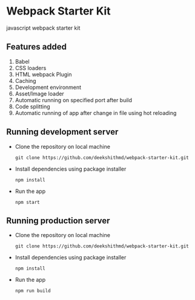 # Webpack Starter Kit
 javascript webpack starter kit
 
## Features added
1. Babel
2. CSS loaders
3. HTML webpack Plugin
4. Caching
5. Development environment
6. Asset/Image loader
7. Automatic running on specified port after build
8. Code splitting
9. Automatic running of app after change in file using hot reloading

## Running development server
* Clone the repository on local machine 
  ```
  git clone https://github.com/deekshithmd/webpack-starter-kit.git
  ```
* Install dependencies using package installer 
  ```
  npm install
  ```
  
* Run the app
  ```
  npm start
  ```
## Running production server
* Clone the repository on local machine 
  ```
  git clone https://github.com/deekshithmd/webpack-starter-kit.git
  ```
* Install dependencies using package installer 
  ```
  npm install
  ```
  
* Run the app
  ```
  npm run build
  ```
